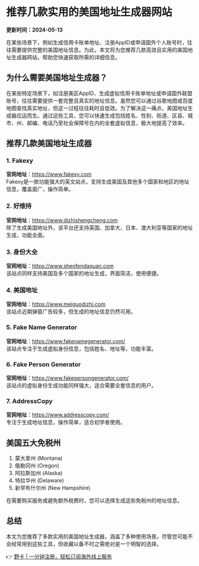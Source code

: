 # 推荐几款实用的美国地址生成器网站

**更新时间：2024-05-13**

在某些场景下，例如生成信用卡账单地址、注册AppID或申请国外个人账号时，往往需要提供完整的美国地址信息。为此，本文将为您推荐几款高效且实用的美国地址生成器网站，帮助您快速获取所需的详细信息。

## 为什么需要美国地址生成器？

在某些特定场景下，如注册美区AppID、生成虚拟信用卡账单地址或申请国外联盟账号，往往需要提供一套完整且真实的地址信息。虽然您可以通过谷歌地图或百度地图查找真实地址，但这一过程往往耗时且低效。为了解决这一痛点，美国地址生成器应运而生。通过这些工具，您可以快速生成包括姓名、性别、街道、区县、城市、州、邮编、电话乃至社会保障号在内的全套虚拟信息，极大地提高了效率。

## 推荐几款美国地址生成器

### 1. Fakexy
**官网地址**：https://www.fakexy.com  
Fakexy是一款功能强大的英文站点，支持生成美国及其他多个国家和地区的地址信息，覆盖面广，操作简单。

### 2. 好维持  
**官网地址**：https://www.dizhishengcheng.com  
除了生成美国地址外，该平台还支持英国、加拿大、日本、澳大利亚等国家的地址生成，功能全面。

### 3. 身份大全  
**官网地址**：https://www.shenfendaquan.com  
该站点同样支持美国及多个国家的地址生成，界面简洁，使用便捷。

### 4. 美国地址  
**官网地址**：https://www.meiguodizhi.com  
该站点近期弹窗广告较多，但生成的地址信息仍然可用。

### 5. Fake Name Generator  
**官网地址**：https://www.fakenamegenerator.com/  
该站点专注于生成虚拟身份信息，包括姓名、地址等，功能丰富。

### 6. Fake Person Generator  
**官网地址**：https://www.fakepersongenerator.com/  
该站点的虚拟身份生成功能同样强大，适合需要全套信息的用户。

### 7. AddressCopy  
**官网地址**：https://www.addresscopy.com/  
专注于生成地址信息，操作简单，适合初学者使用。

## 美国五大免税州

1. 蒙大拿州 (Montana)  
2. 俄勒冈州 (Oregon)  
3. 阿拉斯加州 (Alaska)  
4. 特拉华州 (Delaware)  
5. 新罕布什尔州 (New Hampshire)  

在需要购买服务或避免额外税费时，您可以选择生成这些免税州的地址信息。

## 总结

本文为您推荐了多款实用的美国地址生成器，涵盖了多种使用场景。尽管您可能不会经常用到这些工具，但收藏以备不时之需绝对是一个明智的选择。

👉 [野卡 | 一分钟注册，轻松订阅海外线上服务](https://bbtdd.com/yeka)